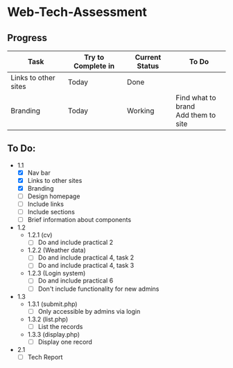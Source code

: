 # Web-Tech-Assessment

## Progress
| Task | Try to Complete in | Current Status | To Do | 
|------------|---------------|----------------|------------------------------------|
| Links to other sites| Today | Done |  |
| Branding | Today | Working | Find what to brand<br>Add them to site |

## To Do:
- 1.1
    - [x] Nav bar
    - [x] Links to other sites
    - [x] Branding
    - [ ] Design homepage
    - [ ] Include links
    - [ ] Include sections
    - [ ] Brief information about components
- 1.2
    - 1.2.1 (cv)
        - [ ] Do and include practical 2
    - 1.2.2 (Weather data)
        - [ ] Do and include practical 4, task 2
        - [ ] Do and include practical 4, task 3
    - 1.2.3 (Login system)
        - [ ] Do and include practical 6
        - [ ] Don't include functionality for new admins
- 1.3
    - 1.3.1 (submit.php)
        - [ ] Only accessible by admins via login
    - 1.3.2 (list.php)
        - [ ] List the records
    - 1.3.3 (display.php)
        - [ ] Display one record
- 2.1
    - [ ] Tech Report
